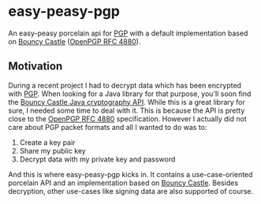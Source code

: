 # easy-peasy-pgp
An easy-peasy porcelain api for [PGP](https://de.wikipedia.org/wiki/Pretty_Good_Privacy) with a default implementation based on [Bouncy Castle](https://www.bouncycastle.org) ([OpenPGP RFC 4880](https://tools.ietf.org/html/rfc4880)).

## Motivation
During a recent project I had to decrypt data which has been encrypted with [PGP](https://de.wikipedia.org/wiki/Pretty_Good_Privacy). When looking for a Java library for that purpose, you'll soon find the [Bouncy Castle Java cryptography API](https://www.bouncycastle.org/java.html). While this is a great library for sure, I needed some time to deal with it. This is because the API is pretty close to the [OpenPGP RFC 4880](https://tools.ietf.org/html/rfc4880) specification. However I actually did not care about PGP packet formats and all I wanted to do was to:
1. Create a key pair
2. Share my public key
3. Decrypt data with my private key and password

And this is where easy-peasy-pgp kicks in. It contains a use-case-oriented porcelain API and an implementation based on [Bouncy Castle](https://www.bouncycastle.org). Besides decryption, other use-cases like signing data are also supported of course.
